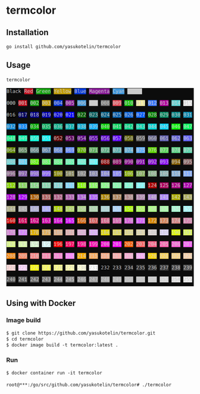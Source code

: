 # termcolor

## Installation

```bash
go install github.com/yasukotelin/termcolor
```

## Usage

```bash
termcolor
```

<img src="images/termcolor.png" />

## Using with Docker

### Image build

```
$ git clone https://github.com/yasukotelin/termcolor.git
$ cd termcolor
$ docker image build -t termcolor:latest .
```

### Run

```
$ docker container run -it termcolor

root@***:/go/src/github.com/yasukotelin/termcolor# ./termcolor
```

